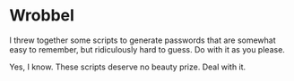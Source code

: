 # Wrobbel

I threw together some scripts to generate passwords that are somewhat easy to remember, but ridiculously hard to guess. Do with it as you please.

Yes, I know. These scripts deserve no beauty prize. Deal with it.